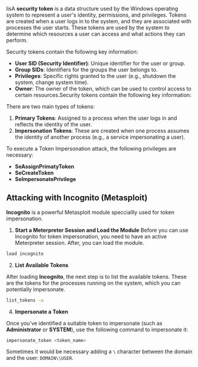 lisA **security token** is a data structure used by the Windows operating system to represent a user's identity, permissions, and privileges. Tokens are created when a user logs in to the system, and they are associated with processes the user starts. These tokens are used by the system to determine which resources a user can access and what actions they can perform.

Security tokens contain the following key information:

- **User SID (Security Identifier)**: Unique identifier for the user or group.
- **Group SIDs**: Identifiers for the groups the user belongs to.
- **Privileges**: Specific rights granted to the user (e.g., shutdown the system, change system time).
- **Owner**: The owner of the token, which can be used to control access to certain resources.Security tokens contain the following key information:

There are two main types of tokens:

1. **Primary Tokens**: Assigned to a process when the user logs in and reflects the identity of the user.
2. **Impersonation Tokens**: These are created when one process assumes the identity of another process (e.g., a service impersonating a user).

To execute a Token Impersonation attack, the following privileges are necessary:

- **SeAssignPrimatyToken**
- **SeCreateToken**
- **SeImpersonatePrivilege**

## Attacking with Incognito (Metasploit) 
**Incognito** is a powerful Metasploit module specciallly used for token impersonation.

1. **Start a Meterpreter Session and Load the Module**
Before you can use Incognito for token impersonation, you need to have an active Meterpreter session. After, you can load the module.

```bash
load incognito
```

2.  **List Available Tokens**

After loading **Incognito**, the next step is to list the available tokens. These are the tokens for the processes running on the system, which you can potentially impersonate.

```bash
list_tokens -u
```

4. **Impersonate a Token**

Once you’ve identified a suitable token to impersonate (such as **Administrator** or **SYSTEM**), use the following command to impersonate it:

```bash
impersonate_token <token_name>
```

Sometimes it would be necessary adding a `\` character between the domain and the user: `DOMAIN\\USER`.